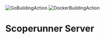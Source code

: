![GoBuildingAction](https://github.com/ddefrancesco/scoperunner_server/actions/workflows/go.yml/badge.svg) 
![DockerBuildingAction](https://github.com/ddefrancesco/scoperunner_server/actions/workflows/docker-image.yml/badge.svg)

# Scoperunner Server
